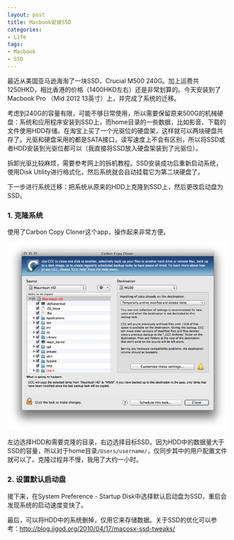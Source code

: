 ```yaml
---
layout: post
title: Macbook安装SSD
categories:
- Life
tags:
- Macbook
- SSD
---
```



最近从美国亚马逊海淘了一块SSD，Crucial M500 240G。加上运费共1250HKD，相比香港的价格（1400HKD左右）还是非常划算的。今天安装到了Macbook Pro （Mid 2012 13英寸）上，并完成了系统的迁移。

考虑到240G的容量有限，可能不够日常使用，所以需要保留原来500G的机械硬盘：系统和应用程序安装到SSD上，而home目录的一些数据，比如影音、下载的文件使用HDD存储。在淘宝上买了一个光驱位的硬盘架，这样就可以两块硬盘共存了。光驱和硬盘采用的都是SATA接口，读写速度上不会有区别，所以将SSD或者HDD安装到光驱位都可以（我直接将SSD放入硬盘架装到了光驱位）。

拆卸光驱比较麻烦，需要参考网上的拆机教程。SSD安装成功后重新启动系统，使用Disk Utility进行格式化，然后系统就会自动挂载它为第二块硬盘了。

下一步进行系统迁移：把系统从原来的HDD上克隆到SSD上，然后更改启动盘为SSD。

### 1. 克隆系统

使用了Carbon Copy Cloner这个app，操作起来非常方便。

<img src="/media/imgs/ccc.png" />

左边选择HDD和需要克隆的目录，右边选择目标SSD。因为HDD中的数据量大于SSD的容量，所以对于home目录`/Users/username/`，仅同步其中的用户配置文件就可以了。克隆过程并不慢，我用了大约一小时。

### 2. 设置默认启动盘

接下来，在System Preference - Startup Disk中选择默认启动盘为SSD，重启会发现系统的启动速度变快了。

最后，可以将HDD中的系统删掉，仅用它来存储数据。关于SSD的优化可以参考：<a href="http://blog.jjgod.org/2010/04/17/macosx-ssd-tweaks/">http://blog.jjgod.org/2010/04/17/macosx-ssd-tweaks/</a>




